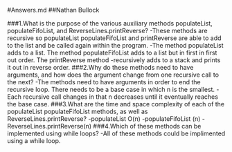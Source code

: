 #Answers.md
##Nathan Bullock

###1.What is the purpose of the various auxiliary methods populateList, populateFifoList, and ReverseLines.printReverse?
    -These methods are recursive so populateList populateFifoList and printReverse are able to add to the list and be called again within the program.
    -The method populateList adds to a list. The method populateFifoList adds to a list but in first in first out order. The printReverse method 
    -recursively adds to a stack and prints it out in reverse order. 
###2.Why do these methods need to have arguments, and how does the argument change from one recursive call to the next?
    -The methods need to have arguments in order to end the recursive loop. There needs to be a base case in which n is the smallest. 
    -Each recursive call changes in that n decreases until it eventually reaches the base case. 
###3.What are the time and space complexity of each of the populateList populateFifoList methods, as well as ReverseLines.printReverse?
    -populateList O(n)
    -populateFifoList (n)
    -ReverseLines.printReverse(n)
###4.Which of these methods can be implemented using while loops?
    -All of these methods could be implimented using a while loop. 